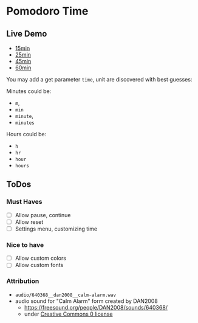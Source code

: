 # Pomodoro Time



## Live Demo

- [15min](https://k0pernikus.github.io/pomodoro/?time=15min)
- [25min](https://k0pernikus.github.io/pomodoro/?time=25min)
- [45min](https://k0pernikus.github.io/pomodoro/?time=45min)
- [60min](https://k0pernikus.github.io/pomodoro/?time=60min)

You may add a get parameter `time`, unit are discovered with best guesses:

Minutes could be:
- `m`,
- `min`
- `minute`,
- `minutes`

Hours could be:
- `h` 
- `hr`
- `hour`
- `hours`

## ToDos

### Must Haves

- [ ] Allow pause, continue
- [ ] Allow reset
- [ ] Settings menu, customizing time

### Nice to have

- [ ] Allow custom colors
- [ ] Allow custom fonts

### Attribution

- `audio/640368__dan2008__calm-alarm.wav`
- audio sound for "Calm Alarm" form created by DAN2008
  - https://freesound.org/people/DAN2008/sounds/640368/
  - under [Creative Commons 0 license](https://creativecommons.org/publicdomain/zero/1.0/)